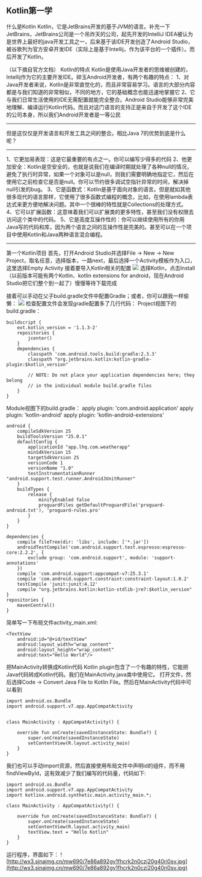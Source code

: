Kotlin第一学
---
什么是Kotlin
Kotlin，它是JetBrains开发的基于JVM的语言。补充一下JetBrains，JetBrains公司是一个吊炸天的公司，起先开发的IntelliJ IDEA被认为是世界上最好的java开发工具之一，后来基于该IDE开发创造了Android Studio，被谷歌列为官方安卓开发IDE（实际上是基于Intellij，作为该平台的一个插件）。而后开发了Kotlin。

（以下摘自官方文档）
Kotlin的特点
Kotlin是使用Java开发者的思维被创建的，Intellij作为它的主要开发IDE。碎玉Android开发者，有两个有趣的特点：
1、对Java开发者来说，Kotlin是非常直觉化的，而且非常容易学习。语言的大部分内容都是与我们知道的非常相似，不同的地方，它的基础概念也能迅速地掌握它
2、它与我们日常生活使用的IDE无需配置就能完全整合。Android Studio能够非常完美地理解、编译运行Kotlin代码。而且对这门语言的支持正是来自于开发了这个IDE的公司本身，所以我们Android开发者是一等公民

----

但是这仅仅是开发语言和开发工具之间的整合。相比Java 7的优势到底是什么呢？

----
1、它更加易表现：这是它最重要的有点之一。你可以编写少得多的代码
2、他更加安全：Kotlin是空安全的，也就是说我们在编译时期就处理了各种null的情况，避免了执行时异常，如果一个对象可以是null，则我们需要明确地指定它，然后在使用它之前检查它是否是null。你可以节约很多调试空指针异常的时间，解决掉null引发的bug。
3、它是函数式：Kotlin是基于面向对象的语言。但是就如其他很多现代的语言那样，它使用了很多函数式编程的概念，比如，在使用lambda表达式来更方便地解决问题。其中一个很棒的特性就是Collections的处理方式。
4、它可以扩展函数：这意味着我们可以扩展类的更多特性，甚至我们没有权限去访问这个类中的代码。
5、它是高度互操作性的：你可以继续使用所有的你用Java写的代码和库，因为两个语言之间的互操作性是完美的。甚至可以在一个项目中使用Kotlin和Java两种语言混合编程。

---

第一个Kotlin项目
首先，打开Android Studio并选择File -> New -> New Project，取名任意，选择版本，一路next，最后选择一个Activity模板作为入口，这里选择Empty Activity
接着要导入Kotlin相关的配置
![](http://wx4.sinaimg.cn/mw690/7e86a892gy1fhcqc6mybej20su0jh76y.jpg)
选择Kotlin，点击Install（以前版本可能有两个Kotlin、kotlin extensions for android，现在Android Studio把它们整个到一起了）慢慢等待下载完成

接着可以手动在父子build.gradle文件中配置Gradle；或者，你可以跟我一样偷懒：
![](http://wx4.sinaimg.cn/mw690/7e86a892gy1fhcqg2r4jjj20m80aa75b.jpg)
检查配置文件会发现gradle配置多了几行代码：
Project视图下的build.gradle：
    
	buildscript {
	    ext.kotlin_version = '1.1.3-2'
	    repositories {
	        jcenter()
	    }
	    dependencies {
	        classpath 'com.android.tools.build:gradle:2.3.3'
	        classpath "org.jetbrains.kotlin:kotlin-gradle-plugin:$kotlin_version"
	
	        // NOTE: Do not place your application dependencies here; they belong
	        // in the individual module build.gradle files
	    }
	}

Module视图下的build.gradle：
    apply plugin: 'com.android.application'
	apply plugin: 'kotlin-android'
	apply plugin: 'kotlin-android-extensions'
	
	android {
	    compileSdkVersion 25
	    buildToolsVersion "25.0.1"
	    defaultConfig {
	        applicationId "app.lhq.com.weatherapp"
	        minSdkVersion 15
	        targetSdkVersion 25
	        versionCode 1
	        versionName "1.0"
	        testInstrumentationRunner "android.support.test.runner.AndroidJUnitRunner"
	    }
	    buildTypes {
	        release {
	            minifyEnabled false
	            proguardFiles getDefaultProguardFile('proguard-android.txt'), 'proguard-rules.pro'
	        }
	    }
	}
	
	dependencies {
	    compile fileTree(dir: 'libs', include: ['*.jar'])
	    androidTestCompile('com.android.support.test.espresso:espresso-core:2.2.2', {
	        exclude group: 'com.android.support', module: 'support-annotations'
	    })
	    compile 'com.android.support:appcompat-v7:25.3.1'
	    compile 'com.android.support.constraint:constraint-layout:1.0.2'
	    testCompile 'junit:junit:4.12'
	    compile "org.jetbrains.kotlin:kotlin-stdlib-jre7:$kotlin_version"
	}
	repositories {
	    mavenCentral()
	}

简单写一下布局文件activity_main.xml:
	   
	<TextView
        android:id="@+id/textView"
        android:layout_width="wrap_content"
        android:layout_height="wrap_content"
        android:text="Hello World"/>

把MainActivity转换成Kotlin代码
Kotlin plugin包含了一个有趣的特性，它能把Java代码转成Kotlin代码。我们在MainActivity.java类中使用它。
打开文件，然后选择Code -> Convert Java File to Kotlin File。然后在MainActivity代码中可以看到

	import android.os.Bundle
	import android.support.v7.app.AppCompatActivity
	
	
	class MainActivity : AppCompatActivity() {
	
	    override fun onCreate(savedInstanceState: Bundle?) {
	        super.onCreate(savedInstanceState)
	        setContentView(R.layout.activity_main)
	    }
	}
我们也可以手动import资源，然后直接使用布局文件中声明id的组件，而不用findViewById，这有效减少了我们编写的代码量，代码如下:

	import android.os.Bundle
	import android.support.v7.app.AppCompatActivity
	import kotlinx.android.synthetic.main.activity_main.*;
	
	class MainActivity : AppCompatActivity() {
	
	    override fun onCreate(savedInstanceState: Bundle?) {
	        super.onCreate(savedInstanceState)
	        setContentView(R.layout.activity_main)
	        textView.text = "Hello Kotlin"
	    }
	}

运行程序，界面如下：
![http://wx3.sinaimg.cn/mw690/7e86a892gy1fhcrk2n0czj20g40ri0sv.jpg](http://wx3.sinaimg.cn/mw690/7e86a892gy1fhcrk2n0czj20g40ri0sv.jpg)
